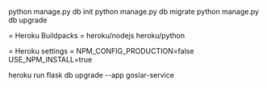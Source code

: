 python manage.py db init
python manage.py db migrate
python manage.py db upgrade

= Heroku Buildpacks =
heroku/nodejs
heroku/python

= Heroku settings =
NPM_CONFIG_PRODUCTION=false
USE_NPM_INSTALL=true

heroku run flask db upgrade --app goslar-service
